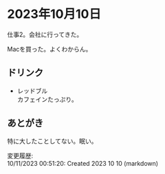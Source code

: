 # 2023年10月10日

仕事2。会社に行ってきた。

Macを買った。よくわからん。

## ドリンク

- レッドブル  
カフェインたっぷり。

## あとがき

特に大したことしてない。眠い。

変更履歴:  
10/11/2023 00:51:20: Created 2023 10 10 (markdown)  

